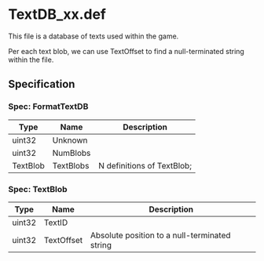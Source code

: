 # TextDB_xx.def
This file is a database of texts used within the game.

Per each text blob, we can use TextOffset to find a null-terminated string within the file.

## Specification

### Spec: FormatTextDB

| Type | Name | Description |
| ---- | ---- | ----------- |
| uint32 | Unknown |  |
| uint32 | NumBlobs |  |
| TextBlob | TextBlobs | N definitions of TextBlob;  |
### Spec: TextBlob

| Type | Name | Description |
| ---- | ---- | ----------- |
| uint32 | TextID |  |
| uint32 | TextOffset | Absolute position to a null-terminated string |

